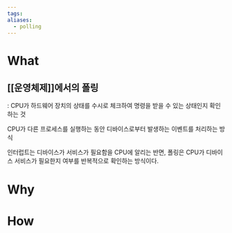 ```yaml
---
tags: 
aliases:
  - polling
---
```



# What

## [[운영체제]]에서의 폴링
: CPU가 하드웨어 장치의 상태를 수시로 체크하여 명령을 받을 수 있는 상태인지 확인하는 것

CPU가 다른 프로세스를 실행하는 동안 디바이스로부터 발생하는 이벤트를 처리하는 방식

인터럽트는 디바이스가 서비스가 필요함을 CPU에 알리는 반면, 폴링은 CPU가 디바이스 서비스가 필요한지 여부를 반복적으로 확인하는 방식이다.



# Why


# How